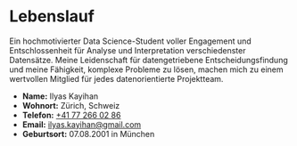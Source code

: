 # Lebenslauf

Ein hochmotivierter Data Science-Student voller Engagement und Entschlossenheit für Analyse und Interpretation verschiedenster Datensätze. Meine Leidenschaft für datengetriebene Entscheidungsfindung und meine Fähigkeit, komplexe Probleme zu lösen, machen mich zu einem wertvollen Mitglied für jedes datenorientierte Projektteam.

- **Name:** Ilyas Kayihan
- **Wohnort:** Zürich, Schweiz
- **Telefon:** [+41 77 266 02 86](tel:+41772660286)
- **Email:** [ilyas.kayihan@gmail.com](mailto:ilyas.kayihan@gmail.com)
- **Geburtsort:** 07.08.2001 in München

